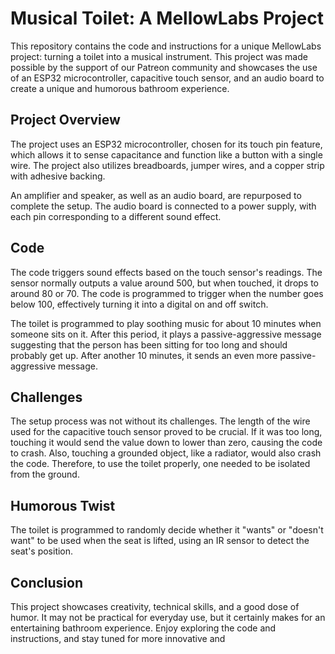 # Musical Toilet: A MellowLabs Project

This repository contains the code and instructions for a unique MellowLabs project: turning a toilet into a musical instrument. This project was made possible by the support of our Patreon community and showcases the use of an ESP32 microcontroller, capacitive touch sensor, and an audio board to create a unique and humorous bathroom experience.

## Project Overview

The project uses an ESP32 microcontroller, chosen for its touch pin feature, which allows it to sense capacitance and function like a button with a single wire. The project also utilizes breadboards, jumper wires, and a copper strip with adhesive backing.

An amplifier and speaker, as well as an audio board, are repurposed to complete the setup. The audio board is connected to a power supply, with each pin corresponding to a different sound effect.

## Code

The code triggers sound effects based on the touch sensor's readings. The sensor normally outputs a value around 500, but when touched, it drops to around 80 or 70. The code is programmed to trigger when the number goes below 100, effectively turning it into a digital on and off switch.

The toilet is programmed to play soothing music for about 10 minutes when someone sits on it. After this period, it plays a passive-aggressive message suggesting that the person has been sitting for too long and should probably get up. After another 10 minutes, it sends an even more passive-aggressive message.

## Challenges

The setup process was not without its challenges. The length of the wire used for the capacitive touch sensor proved to be crucial. If it was too long, touching it would send the value down to lower than zero, causing the code to crash. Also, touching a grounded object, like a radiator, would also crash the code. Therefore, to use the toilet properly, one needed to be isolated from the ground.

## Humorous Twist

The toilet is programmed to randomly decide whether it "wants" or "doesn't want" to be used when the seat is lifted, using an IR sensor to detect the seat's position.

## Conclusion

This project showcases creativity, technical skills, and a good dose of humor. It may not be practical for everyday use, but it certainly makes for an entertaining bathroom experience. Enjoy exploring the code and instructions, and stay tuned for more innovative and